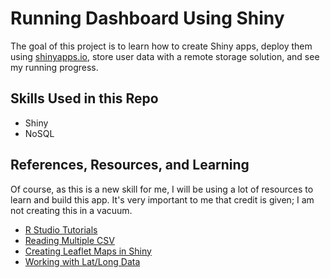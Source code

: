 # Running Dashboard Using Shiny

The goal of this project is to learn how to create Shiny apps, deploy them using [shinyapps.io](https://www.shinyapps.io/), store user data with a remote storage solution, and see my running progress.

## Skills Used in this Repo

- Shiny
- NoSQL

## References, Resources, and Learning

Of course, as this is a new skill for me, I will be using a lot of resources to learn and build this app. It's very important to me that credit is given; I am not creating this in a vacuum.

- [R Studio Tutorials](https://shiny.rstudio.com/tutorial/)
- [Reading Multiple CSV](https://www.gerkelab.com/blog/2018/09/import-directory-csv-purrr-readr/)
- [Creating Leaflet Maps in Shiny](https://rstudio.github.io/leaflet/shiny.html)
- [Working with Lat/Long Data](https://cran.r-project.org/web/packages/geosphere/geosphere.pdf)
